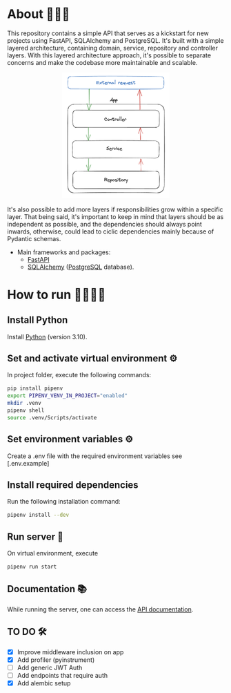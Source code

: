 # About 🧑🏻‍💻

This repository contains a simple API that serves as a kickstart for new projects using FastAPI, SQLAlchemy and PostgreSQL. It's built with a simple layered architecture, containing domain, service, repository and controller layers. With this layered architecture approach, it's possible to separate concerns and make the codebase more maintainable and scalable.

<p align="center">
  <img src="layered-architecture.png" width="250">
</p>

It's also possible to add more layers if responsibilities grow within a specific layer. That being said, it's important to keep in mind that layers should be as independent as possible, and the dependencies should always point inwards, otherwise, could lead to ciclic dependencies mainly because of Pydantic schemas.

- Main frameworks and packages:
  - [FastAPI](https://fastapi.tiangolo.com/)
  - [SQLAlchemy](https://www.sqlalchemy.org/) ([PostgreSQL](https://www.postgresql.org/) database).

# How to run 🏃🏻‍♂️‍➡️

## Install Python

Install [Python](https://www.python.org/downloads/) (version 3.10).

## Set and activate virtual environment ⚙

In project folder, execute the following commands:

```bash
pip install pipenv
export PIPENV_VENV_IN_PROJECT="enabled"
mkdir .venv
pipenv shell
source .venv/Scripts/activate
```

## Set environment variables ⚙

Create a .env file with the required environment variables see [.env.example]

## Install required dependencies

Run the following installation command:

```bash
pipenv install --dev
```

## Run server 🚀

On virtual environment, execute

```bash
pipenv run start
```

## Documentation 📚

While running the server, one can access the [API documentation](http://localhost:1337/docs).

## TO DO 🛠
- [X] Improve middleware inclusion on app
- [X] Add profiler (pyinstrument)
- [ ] Add generic JWT Auth
- [ ] Add endpoints that require auth
- [X] Add alembic setup
